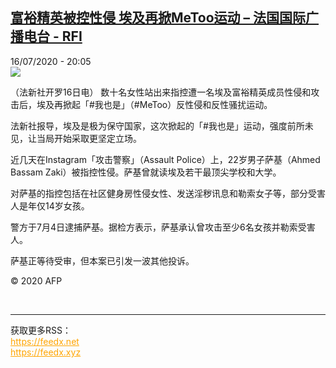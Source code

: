 <!--1594929367000-->
[富裕精英被控性侵  埃及再掀MeToo运动 – 法国国际广播电台 - RFI](http://www.rfi.fr//cn/contenu/20200716-%E5%AF%8C%E8%A3%95%E7%B2%BE%E8%8B%B1%E8%A2%AB%E6%8E%A7%E6%80%A7%E4%BE%B5-%E5%9F%83%E5%8F%8A%E5%86%8D%E6%8E%80metoo%E8%BF%90%E5%8A%A8)
------

<div>16/07/2020 - 20:05</div><img src="https://s.rfi.fr/media/display/1900d0ae-c79a-11ea-8386-005056bff430/w:310/p:16x9/int0002b.200717020501.jpg"><div class="t-content__body u-clearfix"><div class="m-interstitial"></div><p>（法新社开罗16日电）    数十名女性站出来指控遭一名埃及富裕精英成员性侵和攻击后，埃及再掀起「#我也是」（#MeToo）反性侵和反性骚扰运动。</p><p>    法新社报导，埃及是极为保守国家，这次掀起的「#我也是」运动，强度前所未见，让当局开始采取更坚定立场。</p><p>    近几天在Instagram「攻击警察」（Assault Police）上，22岁男子萨基（Ahmed Bassam Zaki）被指控性侵。萨基曾就读埃及若干最顶尖学校和大学。</p><p>    对萨基的指控包括在社区健身房性侵女性、发送淫秽讯息和勒索女子等，部分受害人是年仅14岁女孩。</p><p>    警方于7月4日逮捕萨基。据检方表示，萨基承认曾攻击至少6名女孩并勒索受害人。</p><p>    萨基正等待受审，但本案已引发一波其他投诉。</p><p class="t-copyright">© 2020 AFP</p>        </div><br><hr><div>获取更多RSS：<br><a href="https://feedx.net" style="color:orange" target="_blank">https://feedx.net</a> <br><a href="https://feedx.xyz" style="color:orange" target="_blank">https://feedx.xyz</a><br></div>
